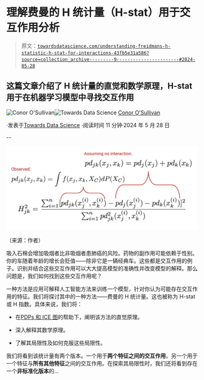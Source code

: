 # 理解费曼的 H 统计量（H-stat）用于交互作用分析

> 原文：[`towardsdatascience.com/understanding-freidmans-h-statistic-h-stat-for-interactions-43fb5e31a586?source=collection_archive---------9-----------------------#2024-05-28`](https://towardsdatascience.com/understanding-freidmans-h-statistic-h-stat-for-interactions-43fb5e31a586?source=collection_archive---------9-----------------------#2024-05-28)

## 这篇文章介绍了 H 统计量的直觉和数学原理，H-stat 用于在机器学习模型中寻找交互作用

[](https://conorosullyds.medium.com/?source=post_page---byline--43fb5e31a586--------------------------------)![Conor O'Sullivan](https://conorosullyds.medium.com/?source=post_page---byline--43fb5e31a586--------------------------------)[](https://towardsdatascience.com/?source=post_page---byline--43fb5e31a586--------------------------------)![Towards Data Science](https://towardsdatascience.com/?source=post_page---byline--43fb5e31a586--------------------------------) [Conor O'Sullivan](https://conorosullyds.medium.com/?source=post_page---byline--43fb5e31a586--------------------------------)

·发表于[Towards Data Science](https://towardsdatascience.com/?source=post_page---byline--43fb5e31a586--------------------------------) ·阅读时间 11 分钟·2024 年 5 月 28 日

--

![](img/bd982f8445158a4a5d575575b01f3446.png)

（来源：作者）

吸入石棉会增加吸烟者比非吸烟者患肺癌的风险。药物的副作用可能依赖于性别。你的车随着年龄的增长会贬值——除非它是一辆经典车。这些都是交互作用的例子。识别并结合这些交互作用可以大大提高模型的准确性并改变模型的解释。那么问题是，我们如何找到这些交互作用呢？

一种方法是应用可解释人工智能方法来训练一个模型，针对你认为可能存在交互作用的特征。我们将探讨其中的一种方法——费曼的 H 统计量。这也被称为 H-stat 或 H 指数。具体来说，我们将：

+   在[PDPs 和 ICE 图](https://medium.com/towards-data-science/the-ultimate-guide-to-pdps-and-ice-plots-4182885662aa)的帮助下，阐明该方法的直觉原理。

+   深入解释其数学原理。

+   了解其局限性及如何克服这些局限性。

我们将看到该统计量有两个版本。一个用于**两个特征之间的交互作用**，另一个用于一个特征与**所有其他特征**之间的交互作用。在探索其局限性时，我们还将看到存在一个**非标准化版本**的...
